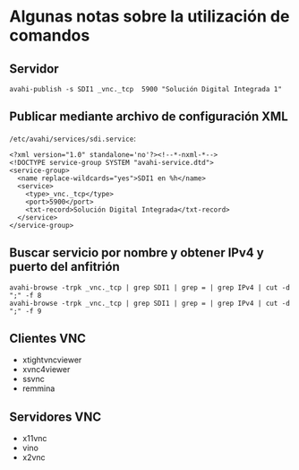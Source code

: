# Algunas notas sobre la utilización de comandos

## Servidor
~~~
avahi-publish -s SDI1 _vnc._tcp  5900 "Solución Digital Integrada 1"
~~~


## Publicar mediante archivo de configuración XML
`/etc/avahi/services/sdi.service`:

	<?xml version="1.0" standalone='no'?><!--*-nxml-*-->
	<!DOCTYPE service-group SYSTEM "avahi-service.dtd">
	<service-group>
	  <name replace-wildcards="yes">SDI1 en %h</name>
	  <service>
		<type>_vnc._tcp</type>
		<port>5900</port>
		<txt-record>Solución Digital Integrada</txt-record>
	  </service>
	</service-group>


## Buscar servicio por nombre y obtener IPv4 y puerto del anfitrión
~~~
avahi-browse -trpk _vnc._tcp | grep SDI1 | grep = | grep IPv4 | cut -d ";" -f 8
avahi-browse -trpk _vnc._tcp | grep SDI1 | grep = | grep IPv4 | cut -d ";" -f 9
~~~


## Clientes VNC

* xtightvncviewer
* xvnc4viewer
* ssvnc
* remmina


## Servidores VNC

* x11vnc
* vino
* x2vnc


